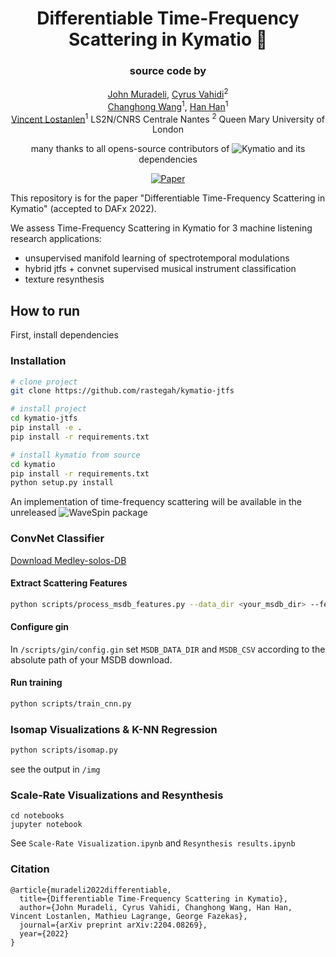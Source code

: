  <div align="center">    
  
# Differentiable Time-Frequency Scattering in Kymatio 🌊

### source code by
[John Muradeli](github.com/overlordgolddragon), [Cyrus Vahidi](cyrusvahidi.com)<sup>2</sup> <br>
[Changhong Wang](https://changhongw.github.io/)<sup>1</sup>, [Han Han]()<sup>1</sup> <br>
[Vincent Lostanlen](lostanlen.com)<sup>1</sup>
LS2N/CNRS Centrale Nantes <sup>2</sup>  Queen Mary University of London 
 
many thanks to all opens-source contributors of ![Kymatio](https://github.com/kymatio/kymatio) and its dependencies


  [![Paper](http://img.shields.io/badge/paper-arxiv.2204.08269-B31B1B.svg)](https://arxiv.org/abs/2204.08269)
  <!--
  ARXIV   
  [![Paper](http://img.shields.io/badge/arxiv-math.co:1480.1111-B31B1B.svg)](https://www.nature.com/articles/nature14539)
  -->

  <!--  
  Conference   
  -->   
  </div>
   
This repository is for the paper "Differentiable Time-Frequency Scattering in Kymatio" (accepted to DAFx 2022).

We assess Time-Frequency Scattering in Kymatio for 3 machine listening research applications:

* unsupervised manifold learning of spectrotemporal modulations
* hybrid jtfs + convnet supervised musical instrument classification
* texture resynthesis 

<!-- We also provide scale-rate visualizations:

<img src="https://user-images.githubusercontent.com/16495490/163857080-9ae52cad-9202-4fb8-a1f5-a7d008f19073.png" alt="signal" width="800">
<img src="https://user-images.githubusercontent.com/16495490/163851994-b35772b0-5f73-4eef-8417-26ad02bbb65c.png" alt="scale-rate" width="750">
 -->

## How to run   

First, install dependencies

### Installation

```bash
# clone project   
git clone https://github.com/rastegah/kymatio-jtfs

# install project   
cd kymatio-jtfs
pip install -e .
pip install -r requirements.txt

# install kymatio from source
cd kymatio
pip install -r requirements.txt
python setup.py install
```   

An implementation of time-frequency scattering will be available in the unreleased ![WaveSpin](https://github.com/overLordGoldDragon/wavespin) package

### ConvNet Classifier

[Download Medley-solos-DB](https://zenodo.org/record/3464194)

#### Extract Scattering Features
``` bash
python scripts/process_msdb_features.py --data_dir <your_msdb_dir> --feature <feature_to_extract>
```

#### Configure gin
In `/scripts/gin/config.gin` set `MSDB_DATA_DIR` and `MSDB_CSV` according to the absolute path of your MSDB download.

#### Run training

``` bash
python scripts/train_cnn.py
```

### Isomap Visualizations & K-NN Regression
``` bash
python scripts/isomap.py
```
see the output in `/img`

### Scale-Rate Visualizations and Resynthesis
```
cd notebooks
jupyter notebook
```
See `Scale-Rate Visualization.ipynb` and `Resynthesis results.ipynb`

### Citation   
```
@article{muradeli2022differentiable,
  title={Differentiable Time-Frequency Scattering in Kymatio},
  author={John Muradeli, Cyrus Vahidi, Changhong Wang, Han Han, Vincent Lostanlen, Mathieu Lagrange, George Fazekas},
  journal={arXiv preprint arXiv:2204.08269},
  year={2022}
}
```   

